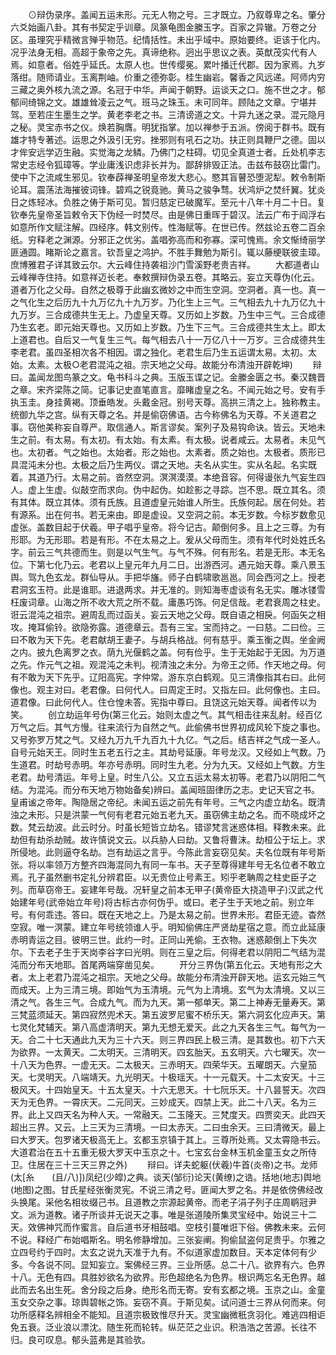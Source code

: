 <!-- { "loadSidebar": true } -->
　　⊙辩伪录序。盖闻五运未形。元无人物之号。三才既立。乃叙尊卑之名。肇分六爻始画八卦。其有书契定乎训章。凤篆龟图金縢玉字。百家之异辙。万卷之分区。虽理究乎精微言殚乎物范。纪情括性。未出乎域中。原始要终。讵该于化内。况乎法身无相。高超于象帝之先。真谛绝称。迥出乎思议之表。英猷茂实代有人焉。如意者。俗姓乎延氏。太原人也。世传缨冕。累叶播迁代郡。因为家焉。九岁落绀。随师请业。玉离荆岫。价重之德弥彰。桂生幽岩。馨香之风远递。阿师内穷三藏之奥外核九流之源。名冠于中华。声闻于朝野。运谈天之口。施不世之才。郁郁间绮锦之文。雄雄耸凌云之气。班马之珠玉。未可同年。顾陆之文章。宁堪并驾。至若庄生墨生之学。黄老李老之书。三清谤道之文。十异九迷之录。混元隐月之秘。灵宝赤书之仪。焕若胸膺。明犹指掌。加以禅参于五派。傍阅于群书。既有雄才特专著述。运思之外汲引无穷。挫邪则有吼石之功。扶正则具鞭尸之德。固以才侔安远学迈生融。实觉海之龙鳞。乃佛门之柱碍。切见全真道士者。丘处机李志常史志经令狐璋等。学业庸浅识虑非长并为。鄙辞排毁正法。击兹布鼓窃比雷门。使中下之流咸生邪见。钦奉薜禅圣明皇帝发大悲心。愍其盲瞽恐堕泥犁。敕令制斯论耳。震荡法海摧彼词锋。碧鸡之锐竟驰。黄马之骏争骛。状鸿炉之焚纤翼。犹炎日之炼轻冰。负胜之俦于斯可见。暂归慈定已破魔军。至元十八年十月二十日。复钦奉先皇帝圣旨敕令天下伪经一时焚尽。由是佛日重晖于碧汉。法云广布于阎浮右如意所作文赋注解。四经序。韩文别传。性海赋等。在世已传。然兹论五卷二百余纸。穷释老之渊源。分邪正之优劣。盖唱弥高而和弥寡。深可愧焉。余文惭绮丽学匪通圆。睹斯论之嘉言。钦吾皇之鸿护。不胜手舞勉为斯引。辄以藤绠联彼圭璋。庶博雅君子详其致云尔。大云峰住持袭祖沙门雪溪野老贵吉祥。
　　大都道者山云峰禅寺住持。如意祥迈长老。奉敕撰辩伪录五卷。其略云。妄立天尊伪(化云。道者万化之父母。自然之极尊于此幽玄微妙之中而生空洞。空洞者。真一也。真一之气化生之后历九十九万亿九十九万岁。乃化生上三气。三气相去九十九万亿九十九万岁。三合成德共生无上。乃虚皇天尊。又历如上岁数。乃生中三气。三合成德乃生玄老。即元始天尊也。又历如上岁数。乃生下三气。三合成德共生太上。即太上道君也。自后又一气复生三气。每气相去八十一万亿八十一万岁。三合成德共生李老君。虽四圣相次各不相因。谓之独化。老君生后乃生五运谓太易。太初。太始。太素。太极○老君混沌之祖。宗天地之父母。故能分布清浊开辟乾坤)
　　辩曰。盖闻龙图鸟篆之文。龟书科斗之典。玉版玉谍之记。金縢金匮之书。秦汉魏晋之章。宋齐梁陈之简。记事记史直笔直言。靡睹虚皇之名。不闻元始之号。安有手执玉圭。身挂黄褐。顶垂皓发。头戴金冠。别号天尊。高拱三清之上。独称教主。统御九华之宫。纵有天尊之名。并是偷窃佛语。古今称佛名为天尊。不关道君之事。窃他美称妄自尊严。取信通人。斯言谬矣。案列子及易钩命诀。皆云。天地未生之前。有太易。有太初。有太始。有太素。有太极。说者咸云。太易者。未见气也。太初者。气之始也。太始者。形之始也。太素者。质之始也。太极者。质形已具混沌未分也。太极之后乃生两仪。谓之天地。夫名从实生。实从名起。名实既着。其道乃行。太易之前。沓然空洞。溟溟漠漠。本绝音容。何得谩张九气妄生四人。虚上生虚。似敲空而求向。伪中起伪。如趁影之寻踪。岂不思。既立其名。须有其体。既立其体。须有氏族。且道虚皇元始谁人所生。氏族何起。居在何处。若有源系。出在何书。若无来由。即是虚设。又空洞之前。本无岁数。今标岁数愈见虚张。盖数目起于伏羲。甲子唱乎皇帝。将今记古。颠倒何多。且上之三尊。为有形耶。为无形耶。若是有形。不在太易之上。爰从父母而生。须有年代时处姓氏名字。前云三气共德而生。则是以气生气。与气不殊。何有形名。若是无形。本无名位。下第七化乃云。老君以上皇元年九月二日。出游西河。遇元始天尊。乘八景玉舆。驾九色玄龙。群仙导从。手把华旛。师子白鹤啸歌邕邕。同会西河之上。授老君洞玄玉符。此是谁耶。进退两求。并无准的。则知海枣虚谈有名无实。雕冰镂雪枉废词章。山海之所不收大荒之所不载。庸愚巧饰。何足信哉。老君衰周之柱史。诳云混沌之祖宗。避周乱而过函关。妄云天地之父母。既自语之相戾。何函矢之相攻。掩耳偷铃。欲隐弥露。道德章云。吾有三宝。宝而持之。一曰慈。二曰俭。三曰不敢为天下先。老君献胡王妻子。与胡兵格战。何有慈乎。乘玉衡之舆。坐金阙之内。披九色离罗之衣。荫九光偃鹤之盖。何有俭乎。生于无始起于无因。为万道之先。作元气之祖。观混沌之未判。视清浊之未分。为帝王之师。作天地之母。何有不敢为天下先乎。辽阳高宪。字仲常。游东京白鹤观。见三清像指其右曰。此何像也。观主对曰。老君像。曰何代人。曰周定王时。又指左曰。此何像也。主曰。道君像。曰此何代人。住仓惶未答。宪指中尊曰。且饶这元始天尊。闻者传以为笑。
　　创立劫运年号伪(第三化云。始则太虚之气。其气相击往来乱射。经百亿万气之后。其气方慢。往来流行为自然之气。此偷佛书世界初成风轮下旋之事也。又号弥罗万梵之气。又经九万九千九百九十九亿。气之后。结吉祥之气成一圣人。自号元始天王。同时生五老五行之主。其劫号延康。年号龙汉。又经如上气数。乃生道君。时劫号赤明。年亦号赤明。同时生九老。分为九天。又经如上气数。方生老君。劫号清运。年号上皇。时生八公。又立五运太易太初等。老君乃以阴阳二气结。为混沌。而分布天地万物始备矣)辨曰。盖闻班固律历之志。史记天官之书。皇甫谧之帝年。陶隐居之帝纪。未闻五运之前先有年号。三气之内虚立劫名。既清浊之未形。只是洪蒙一气何有老君元始五老九天。虽窃佛主劫之名。而不晓成坏之数。梵云劫波。此云时分。时虽长短皆立劫名。错谬梵言迷惑体相。释教未来。此劫但有劫杀劫贼。故许慎说文云。以兵胁人曰劫。又鲁将曹沫。劫桓公于坛上。求所侵地。此则逼夺名劫。岂有劫运之言乎。今陈此言妄窃见矣。夫名位既有年号斯张。将以率领万方整齐四海混同九有同一车书。天子至尊得建年号无名位者不敢立焉。孔子虽然删书定礼分辨君臣。以无贵位止号素王。矧乎老聃周之柱史臣子之列。而草窃帝王。妄建年号哉。况轩皇之前本无甲子(黄帝臣大挠造甲子)汉武之代始建年号(武帝始立年号)将古标古亦何伪乎。或曰。老子生于天地之前。别立年号。有何乖违。答曰。既在天地之上。乃是太易之前。世界未形。君臣无迹。杳然空寂。唯一溟蒙。建立年号统领谁人乎。明知偷佛庄严贤劫星宿之意。而立此延康赤明青运之目。彼明三世。此约一时。正同山羌偷。王衣物。迷惑颠倒上下失次尔。下去老子生于天岗李谷字曰光明。则在三皇之后。何得老君以阴阳二气结为混沌而分布天地耶。首尾两端穿凿见矣。
　　开分三界伪(第五化云。天地有形之大者。太上老君乃混沌之祖宗。天地之父母。故能分布清浊开辟天地。运玄元始三气而成天。上为三清三境。即始气为玉清境。元气为上清境。玄气为太清境。又以三清之气。各生三气。合成九气。而为九天。第一郁单天。第二上神寿无量寿天。第三梵蓝须延天。第四寂然兜术天。第五波罗尼蜜不桥乐天。第六洞玄化应声天。第七灵化梵辅天。第八高虚清明天。第九无想无爱天。此之九天各生三气。每气为一天。合二十七天通此九天为三十六天。则三界四民上极三清。是其数也。初下六天为欲界。一太黄天。二太明天。三清明天。四玄胎天。五玄明天。六七曜天。次一十八天为色界。一虚无天。二太极天。三赤明天。四荣华天。五曜朗天。六皇笳天。七灵明天。八端靖天。九光明天。十极瑶天。十一元载天。十二太安天。十三极风天。十四始皇天。十五太皇天。十六无思天。十七阮乐天。十八昙誓天。次四天为无色界。一霄庆天。二元同天。三妙成天。四禁上天。此二十八天。名为三界。此上又四天名为种人天。一常融天。二玉隆天。三梵度天。四贾奕天。此四天超出三界。又云。上三天为三清境。一曰太赤天。二曰虫余天。三曰清微天。最上曰大罗天。包罗诸天极高无上。玄都玉京镇于其上。三尊所处焉。又太霄隐书云。大道君治在五十五重无极大罗天中玉京之十。七宝玄台金林玉机金童玉女之所侍卫。住居在三十三天三界之外)
　　辩曰。详夫蛇躯(伏羲)牛首(炎帝)之书。龙师(太[糸　　(且/八)])凤纪(少皡)之典。谈天(邹衍)论天(黄缭)之诰。括地(地志)舆地(地图)之图。甘氏星经张衡灵宪。不说三清之号。匪闻大罗之名。并是依傍佛经改头换尾。采他名相妆缀己书。且道教之宗源起黄帝。而老子涓子列子庄周鹖冠尹文。派为道教。诸子所谈并无说天之事。唯是张道陵所集灵宝经中。始说三十二天。效佛神咒而作蜜言。自后道书牙相鼓唱。空枝引蔓唯诳下俗。佛教未来。云何不说。释经广布始唱斯名。明名修静增加。三张妄阐。狗偷鼠盗何足贵乎。尔雅之立四号约于四时。太玄之说九天准于九有。不似道家虚加数目。天本定体何有少多。今各说不同。显知妄立。案佛经三界。三业所感。总二十八。欲界有六。色界十八。无色有四。具胜妙欲名为欲界。形色超绝名为色界。根识两忘名无色界。越此而去名出生死。舍分段之后身。绝形名而无寄。安有玄都之境。玉京之山。金童玉女交杂之事。琼舆碧帐之饰。妄窃不真。于斯见矣。试问道士三界从何而来。何功所感释名辨相全不能知。且道宗极致惟尽升天。灵宝幽微秖贪羽化。难逃四相讵免五衰。泛业浪以漂沈。随生死而轮转。纵茫茫之业识。积浩浩之苦源。长往不归。良可叹息。郁头蓝弗是其验欤。
